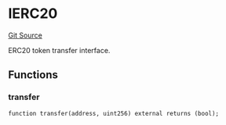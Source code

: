 # IERC20
[Git Source](https://github.com/NaniDAO/accounts/blob/62e6273586d89aaf1fbab7524d5d1d692b2b6b69/src/authority/Guard.sol)

ERC20 token transfer interface.


## Functions
### transfer


```solidity
function transfer(address, uint256) external returns (bool);
```

